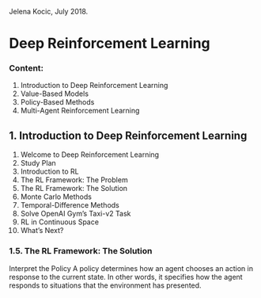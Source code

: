 Jelena Kocic, July 2018.

# Deep Reinforcement Learning

### Content:
1. Introduction to Deep Reinforcement Learning
2. Value-Based Models
3. Policy-Based Methods
4. Multi-Agent Reinforcement Learning



## 1. Introduction to Deep Reinforcement Learning

1. Welcome to Deep Reinforcement Learning
2. Study Plan
3. Introduction to RL
4. The RL Framework: The Problem
5. The RL Framework: The Solution
6. Monte Carlo Methods
7. Temporal-Difference Methods
8. Solve OpenAI Gym’s Taxi-v2 Task
9. RL in Continuous Space
10. What’s Next?



### 1.5. The RL Framework: The Solution

Interpret the Policy
A policy determines how an agent chooses an action in response to the current state. In other words, it specifies how the agent responds to situations that the environment has presented.
